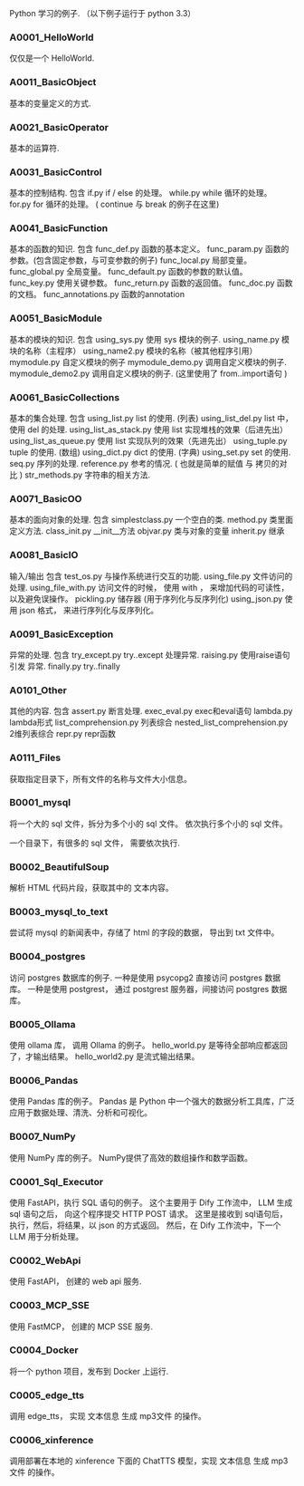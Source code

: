 ﻿Python 学习的例子.
（以下例子运行于 python 3.3）


### A0001_HelloWorld
仅仅是一个 HelloWorld.



### A0011_BasicObject
基本的变量定义的方式.



### A0021_BasicOperator
基本的运算符.



### A0031_BasicControl
基本的控制结构.
包含
if.py               if / else 的处理。
while.py            while 循环的处理。
for.py              for 循环的处理。 ( continue 与 break 的例子在这里)


### A0041_BasicFunction
基本的函数的知识.
包含
func_def.py         函数的基本定义。
func_param.py       函数的参数。(包含固定参数，与可变参数的例子)
func_local.py       局部变量。
func_global.py      全局变量。
func_default.py     函数的参数的默认值。
func_key.py         使用关键参数。
func_return.py      函数的返回值。
func_doc.py         函数的文档。
func_annotations.py 函数的annotation


### A0051_BasicModule
基本的模块的知识.
包含
using_sys.py        使用 sys 模块的例子.
using_name.py       模块的名称（主程序）
using_name2.py      模块的名称（被其他程序引用）
mymodule.py         自定义模块的例子
mymodule_demo.py    调用自定义模块的例子.
mymodule_demo2.py   调用自定义模块的例子. (这里使用了 from..import语句 )



### A0061_BasicCollections
基本的集合处理.
包含
using_list.py           list 的使用. (列表)
using_list_del.py       list 中，使用 del 的处理.
using_list_as_stack.py  使用 list 实现堆栈的效果（后进先出）
using_list_as_queue.py  使用 list 实现队列的效果（先进先出）
using_tuple.py          tuple 的使用. (数组)
using_dict.py           dict  的使用. (字典)
using_set.py            set   的使用.
seq.py                  序列的处理.
reference.py            参考的情况. ( 也就是简单的赋值 与 拷贝的对比 )
str_methods.py          字符串的相关方法.




### A0071_BasicOO
基本的面向对象的处理.
包含
simplestclass.py    一个空白的类.
method.py           类里面定义方法.
class_init.py       __init__方法
objvar.py           类与对象的变量
inherit.py          继承





### A0081_BasicIO
输入/输出
包含
test_os.py			与操作系统进行交互的功能.
using_file.py       文件访问的处理.
using_file_with.py  访问文件的时候， 使用 with ， 来增加代码的可读性，以及避免误操作。
pickling.py         储存器 (用于序列化与反序列化)
using_json.py       使用 json 格式， 来进行序列化与反序列化。




### A0091_BasicException
异常的处理.
包含
try_except.py       try..except 处理异常.
raising.py          使用raise语句 引发 异常.
finally.py          try..finally




### A0101_Other
其他的内容.
包含
assert.py                       断言处理.
exec_eval.py                    exec和eval语句
lambda.py                       lambda形式
list_comprehension.py           列表综合
nested_list_comprehension.py    2维列表综合
repr.py                         repr函数



### A0111_Files

获取指定目录下，所有文件的名称与文件大小信息。






### B0001_mysql
将一个大的 sql 文件，拆分为多个小的 sql 文件。
依次执行多个小的 sql 文件。



一个目录下，有很多的 sql 文件， 需要依次执行.



### B0002_BeautifulSoup
解析 HTML 代码片段，获取其中的 文本内容。



### B0003_mysql_to_text
尝试将 mysql 的新闻表中，存储了 html 的字段的数据， 导出到 txt 文件中。




### B0004_postgres
访问 postgres 数据库的例子.
一种是使用 psycopg2 直接访问 postgres 数据库。
一种是使用 postgrest， 通过 postgrest 服务器，间接访问 postgres 数据库。




### B0005_Ollama
使用 ollama 库， 调用 Ollama 的例子。
hello_world.py 是等待全部响应都返回了，才输出结果。
hello_world2.py 是流式输出结果。



### B0006_Pandas
使用 Pandas 库的例子。
Pandas 是 Python 中一个强大的数据分析工具库，广泛应用于数据处理、清洗、分析和可视化。


### B0007_NumPy
使用 NumPy 库的例子。
NumPy提供了高效的数组操作和数学函数。




### C0001_Sql_Executor
使用 FastAPI，执行 SQL 语句的例子。
这个主要用于 Dify 工作流中， LLM 生成 sql 语句之后， 向这个程序提交 HTTP POST 请求。
这里是接收到 sql语句后，执行，然后，将结果，以 json 的方式返回。
然后，在 Dify 工作流中，下一个 LLM 用于分析处理。



### C0002_WebApi
使用 FastAPI， 创建的 web api 服务.


### C0003_MCP_SSE
使用 FastMCP， 创建的 MCP SSE 服务.


### C0004_Docker
将一个 python 项目，发布到 Docker 上运行.


### C0005_edge_tts
调用 edge_tts， 实现 文本信息 生成 mp3文件 的操作。


### C0006_xinference
调用部署在本地的 xinference 下面的 ChatTTS 模型，实现 文本信息 生成 mp3文件 的操作。

